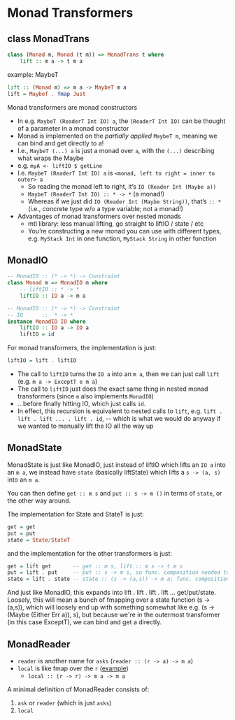 # Monad Transformers

## class MonadTrans

```haskell
class (Monad m, Monad (t m)) => MonadTrans t where
    lift :: m a -> t m a
```

example: MaybeT
```haskell
lift :: (Monad m) => m a -> MaybeT m a
lift = MaybeT . fmap Just
```

Monad transformers are monad constructors
- In e.g. `MaybeT (ReaderT Int IO) a`, the `(ReaderT Int IO)` can be thought of a parameter in a monad constructor
- Monad is implemented on the *partially applied* `MaybeT m`, meaning we can bind and get directly to a!
- I.e., `MaybeT (...) a` is just a monad over `a`, with the `(...)` describing what wraps the Maybe
- e.g. `myA <- liftIO $ getLine`
- I.e.  `MaybeT (ReaderT Int IO) a` is `<monad, left to right = inner to outer> a`
    - So reading the monad left to right, it’s `IO (Reader Int (Maybe a))`
    - `MaybeT (ReaderT Int IO) :: * -> *`  (a monad!)
    - Whereas if we just did `IO (Reader Int (Maybe String))`, that’s `:: *` (i.e., concrete type w/o a type variable; not a monad!)
- Advantages of monad transformers over nested monads
    - mtl library: less manual lifting, go straight to liftIO / state / etc
    - You’re constructing a new monad you can use with different types, e.g. `MyStack Int` in one function, `MyStack String` in other function

## MonadIO

```haskell
-- MonadIO :: (* -> *) -> Constraint
class Monad m => MonadIO m where
    -- liftIO :: * -> *
    liftIO :: IO a -> m a

-- MonadIO :: (* -> *) -> Constraint
-- IO      ::  * -> *
instance MonadIO IO where
    liftIO :: IO a -> IO a
    liftIO = id
```

For monad transformers, the implementation is just:

```haskell
liftIO = lift . liftIO
```

* The call to `liftIO` turns the `IO a` into an `m a`, then we can just call `lift` (e.g. `m a -> ExceptT e m a`)
* The call to `liftIO` just does the exact same thing in nested monad transformers (since `m` also implements `MonadIO`)
* ...before finally hitting IO, which just calls `id`.
* In effect, this recursion is
equivalent to nested calls to `lift`, e.g. `lift . lift . lift ... . lift . id`,
-- which is what we would do anyway if we wanted to manually lift the IO all the way up

## MonadState

MonadState is just like MonadIO, just instead of liftIO which lifts an `IO a` into an `m a`, we instead have `state` (basically liftState) which lifts a `s -> (a, s)` into an `m a`.

You can then define `get :: m s` and `put :: s -> m ()` in terms of `state`, or the other way around.

The implementation for State and StateT is just:
```haskell
get = get
put = put
state = State/StateT
```

and the implementation for the other transformers is just:
```haskell
get = lift get       -- get :: m s, lift :: m s -> t m s
put = lift . put     -- put :: s -> m s, so func. composition needed to apply the s
state = lift . state -- state :: (s -> (a,s)) -> m a; func. composition applies the function parameter leaving m a
```

And just like MonadIO, this expands into lift . lift . lift . lift ... get/put/state. Loosely, this will mean a bunch of fmapping over a state function (s -> (a,s)), which will loosely end up with something somewhat like e.g. (s -> (Maybe (Either Err a)), s), but because we're in the outermost transformer (in this case ExceptT), we can bind and get a directly.

## MonadReader

* `reader` is another name for `asks` (`reader :: (r -> a) -> m a`)
* `local` is like fmap over the `r` ([example](https://hackage.haskell.org/package/mtl-2.3.1/docs/Control-Monad-Reader.html#g:5))
    * `local :: (r -> r) -> m a -> m a`

A minimal definition of MonadReader consists of:
1. `ask` or `reader` (which is just `asks`)
2. `local`